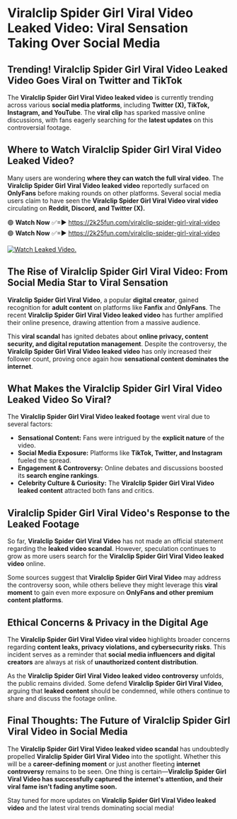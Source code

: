 # Viralclip Spider Girl Viral Video Leaked Video: Viral Sensation Taking Over Social Media

## **Trending! Viralclip Spider Girl Viral Video Leaked Video Goes Viral on Twitter and TikTok**
The **Viralclip Spider Girl Viral Video leaked video** is currently trending across various **social media platforms**, including **Twitter (X), TikTok, Instagram, and YouTube**. The **viral clip** has sparked massive online discussions, with fans eagerly searching for the **latest updates** on this controversial footage.

## **Where to Watch Viralclip Spider Girl Viral Video Leaked Video?**
Many users are wondering **where they can watch the full viral video**. The **Viralclip Spider Girl Viral Video leaked video** reportedly surfaced on **OnlyFans** before making rounds on other platforms. Several social media users claim to have seen the **Viralclip Spider Girl Viral Video viral video** circulating on **Reddit, Discord, and Twitter (X).**

🟢 **Watch Now** ✅=► https://2k25fun.com/viralclip-spider-girl-viral-video  
🟢 **Watch Now** ✅=► https://2k25fun.com/viralclip-spider-girl-viral-video  

[![Watch Leaked Video.](https://miro.medium.com/v2/resize:fit:828/format:webp/1*cilzJN44JGOrTw9NJCrNHA.gif "Watch Leaked Video")](https://2k25fun.com/viralclip-spider-girl-viral-video)

## **The Rise of Viralclip Spider Girl Viral Video: From Social Media Star to Viral Sensation**
**Viralclip Spider Girl Viral Video**, a popular **digital creator**, gained recognition for **adult content** on platforms like **Fanfix** and **OnlyFans**. The recent **Viralclip Spider Girl Viral Video leaked video** has further amplified their online presence, drawing attention from a massive audience.

This **viral scandal** has ignited debates about **online privacy, content security, and digital reputation management**. Despite the controversy, the **Viralclip Spider Girl Viral Video leaked video** has only increased their follower count, proving once again how **sensational content dominates the internet**.

## **What Makes the Viralclip Spider Girl Viral Video Leaked Video So Viral?**
The **Viralclip Spider Girl Viral Video leaked footage** went viral due to several factors:
- **Sensational Content:** Fans were intrigued by the **explicit nature** of the video.
- **Social Media Exposure:** Platforms like **TikTok, Twitter, and Instagram** fueled the spread.
- **Engagement & Controversy:** Online debates and discussions boosted its **search engine rankings**.
- **Celebrity Culture & Curiosity:** The **Viralclip Spider Girl Viral Video leaked content** attracted both fans and critics.

## **Viralclip Spider Girl Viral Video's Response to the Leaked Footage**
So far, **Viralclip Spider Girl Viral Video** has not made an official statement regarding the **leaked video scandal**. However, speculation continues to grow as more users search for the **Viralclip Spider Girl Viral Video leaked video** online.

Some sources suggest that **Viralclip Spider Girl Viral Video** may address the controversy soon, while others believe they might leverage this **viral moment** to gain even more exposure on **OnlyFans and other premium content platforms**.

## **Ethical Concerns & Privacy in the Digital Age**
The **Viralclip Spider Girl Viral Video viral video** highlights broader concerns regarding **content leaks, privacy violations, and cybersecurity risks**. This incident serves as a reminder that **social media influencers and digital creators** are always at risk of **unauthorized content distribution**.

As the **Viralclip Spider Girl Viral Video leaked video controversy** unfolds, the public remains divided. Some defend **Viralclip Spider Girl Viral Video**, arguing that **leaked content** should be condemned, while others continue to share and discuss the footage online.

## **Final Thoughts: The Future of Viralclip Spider Girl Viral Video in Social Media**
The **Viralclip Spider Girl Viral Video leaked video scandal** has undoubtedly propelled **Viralclip Spider Girl Viral Video** into the spotlight. Whether this will be a **career-defining moment** or just another fleeting **internet controversy** remains to be seen. One thing is certain—**Viralclip Spider Girl Viral Video has successfully captured the internet's attention, and their viral fame isn't fading anytime soon.**

Stay tuned for more updates on **Viralclip Spider Girl Viral Video leaked video** and the latest viral trends dominating social media!